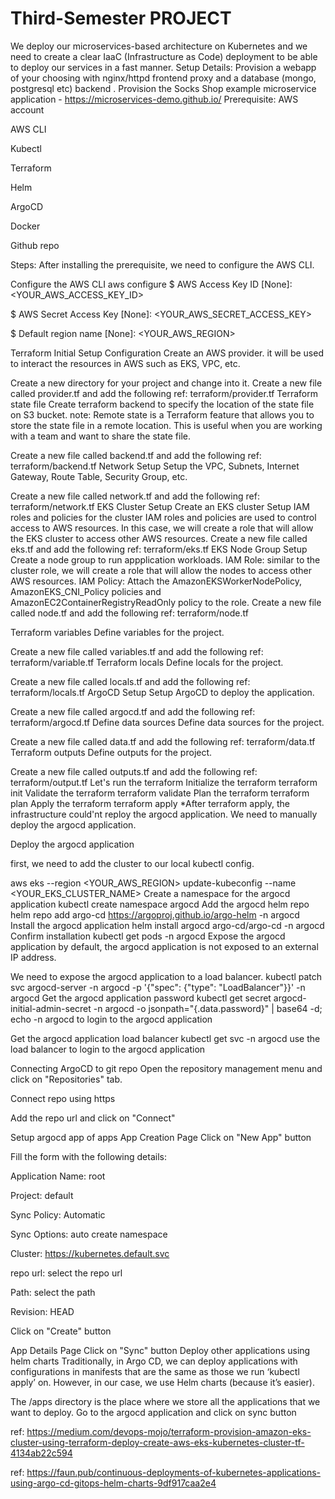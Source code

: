 # Third-Semester PROJECT

We deploy our microservices-based architecture on Kubernetes and we need to create a clear IaaC (Infrastructure as Code) deployment to be able to deploy our services in a fast manner.
Setup Details:
Provision a webapp of your choosing with nginx/httpd frontend proxy and a database (mongo, postgresql etc) backend .
Provision the Socks Shop example microservice application - https://microservices-demo.github.io/
Prerequisite:
AWS account

AWS CLI

Kubectl

Terraform

Helm

ArgoCD

Docker

Github repo

Steps:
After installing the prerequisite, we need to configure the AWS CLI.

Configure the AWS CLI
 aws configure
$ AWS Access Key ID [None]: <YOUR_AWS_ACCESS_KEY_ID>

$ AWS Secret Access Key [None]: <YOUR_AWS_SECRET_ACCESS_KEY>

$ Default region name [None]: <YOUR_AWS_REGION>

Terraform Initial Setup Configuration
Create an AWS provider. it will be used to interact the resources in AWS such as EKS, VPC, etc.

Create a new directory for your project and change into it.
Create a new file called provider.tf and add the following ref: terraform/provider.tf
Terraform state file
Create terraform backend to specify the location of the state file on S3 bucket. note: Remote state is a Terraform feature that allows you to store the state file in a remote location. This is useful when you are working with a team and want to share the state file.

Create a new file called backend.tf and add the following ref: terraform/backend.tf
Network Setup
Setup the VPC, Subnets, Internet Gateway, Route Table, Security Group, etc.

Create a new file called network.tf and add the following ref: terraform/network.tf
EKS Cluster Setup
Create an EKS cluster
Setup IAM roles and policies for the cluster IAM roles and policies are used to control access to AWS resources. In this case, we will create a role that will allow the EKS cluster to access other AWS resources.
Create a new file called eks.tf and add the following ref: terraform/eks.tf
EKS Node Group Setup
Create a node group to run appplication workloads. IAM Role: similar to the cluster role, we will create a role that will allow the nodes to access other AWS resources. IAM Policy: Attach the AmazonEKSWorkerNodePolicy, AmazonEKS_CNI_Policy policies and AmazonEC2ContainerRegistryReadOnly policy to the role. Create a new file called node.tf and add the following ref: terraform/node.tf

Terraform variables
Define variables for the project.

Create a new file called variables.tf and add the following ref: terraform/variable.tf
Terraform locals
Define locals for the project.

Create a new file called locals.tf and add the following ref: terraform/locals.tf
ArgoCD Setup
Setup ArgoCD to deploy the application.

Create a new file called argocd.tf and add the following ref: terraform/argocd.tf
Define data sources
Define data sources for the project.

Create a new file called data.tf and add the following ref: terraform/data.tf
Terraform outputs
Define outputs for the project.

Create a new file called outputs.tf and add the following ref: terraform/output.tf
Let's run the terraform
Initialize the terraform
 terraform init
Validate the terraform
 terraform validate
Plan the terraform
 terraform plan
Apply the terraform
 terraform apply
*After terraform apply, the infrastructure could'nt reploy the argocd application. We need to manually deploy the argocd application.

Deploy the argocd application

first, we need to add the cluster to our local kubectl config.

aws eks --region <YOUR_AWS_REGION> update-kubeconfig --name <YOUR_EKS_CLUSTER_NAME>
Create a namespace for the argocd application
 kubectl create namespace argocd
Add the argocd helm repo
 helm repo add argo-cd https://argoproj.github.io/argo-helm -n argocd
Install the argocd application
 helm install argocd argo-cd/argo-cd -n argocd
Confirm installation
 kubectl get pods -n argocd
Expose the argocd application
by default, the argocd application is not exposed to an external IP address.

We need to expose the argocd application to a load balancer.
 kubectl patch svc argocd-server -n argocd -p '{"spec": {"type": "LoadBalancer"}}' -n argocd
Get the argocd application password
 kubectl get secret argocd-initial-admin-secret -n argocd -o jsonpath="{.data.password}" | base64 -d; echo -n argocd
to login to the argocd application

Get the argocd application load balancer
 kubectl get svc -n argocd
use the load balancer to login to the argocd application

Connecting ArgoCD to git repo
Open the repository management menu and click on "Repositories" tab.

Connect repo using https

Add the repo url and click on "Connect"

Setup argocd app of apps
App Creation Page
Click on "New App" button

Fill the form with the following details:

Application Name: root

Project: default

Sync Policy: Automatic

Sync Options: auto create namespace

Cluster: https://kubernetes.default.svc

repo url: select the repo url

Path: select the path

Revision: HEAD

Click on "Create" button

App Details Page
Click on "Sync" button
Deploy other applications using helm charts
Traditionally, in Argo CD, we can deploy applications with configurations in manifests that are the same as those we run ‘kubectl apply’ on. However, in our case, we use Helm charts (because it’s easier).

The /apps directory is the place where we store all the applications that we want to deploy.
Go to the argocd application and click on sync button

ref: https://medium.com/devops-mojo/terraform-provision-amazon-eks-cluster-using-terraform-deploy-create-aws-eks-kubernetes-cluster-tf-4134ab22c594

ref: https://faun.pub/continuous-deployments-of-kubernetes-applications-using-argo-cd-gitops-helm-charts-9df917caa2e4

